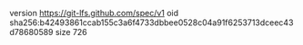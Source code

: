 version https://git-lfs.github.com/spec/v1
oid sha256:b42493861ccab155c3a6f4733dbbee0528c04a91f6253713dceec43d78680589
size 726
